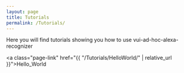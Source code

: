 ```yaml
---
layout: page
title: Tutorials
permalink: /Tutorials/
---
```

Here you will find tutorials showing you how to use vui-ad-hoc-alexa-recognizer

<a class="page-link" href="{{ "/Tutorials/HelloWorld/" | relative_url }}">Hello_World</a>
